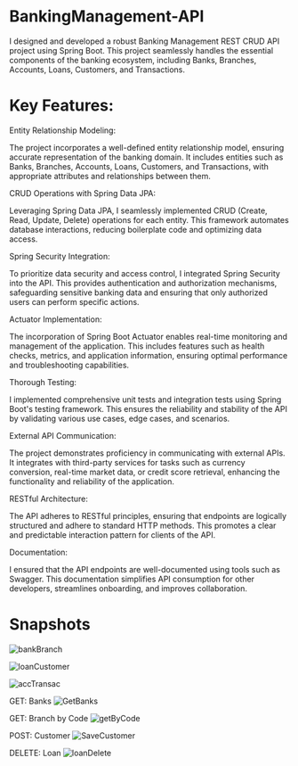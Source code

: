 # BankingManagement-API

 I designed and developed a robust Banking Management REST CRUD API project using Spring Boot. This project seamlessly handles the essential components of the banking ecosystem, including Banks, Branches, Accounts, Loans, Customers, and Transactions.

# Key Features:

Entity Relationship Modeling: 

The project incorporates a well-defined entity relationship model, ensuring accurate representation of the banking domain. It includes entities such as Banks, Branches, Accounts, Loans, Customers, and Transactions, with appropriate attributes and relationships between them.

CRUD Operations with Spring Data JPA: 

Leveraging Spring Data JPA, I seamlessly implemented CRUD (Create, Read, Update, Delete) operations for each entity. This framework automates database interactions, reducing boilerplate code and optimizing data access.

Spring Security Integration: 

To prioritize data security and access control, I integrated Spring Security into the API. This provides authentication and authorization mechanisms, safeguarding sensitive banking data and ensuring that only authorized users can perform specific actions.

Actuator Implementation: 

The incorporation of Spring Boot Actuator enables real-time monitoring and management of the application. This includes features such as health checks, metrics, and application information, ensuring optimal performance and troubleshooting capabilities.

Thorough Testing: 

I implemented comprehensive unit tests and integration tests using Spring Boot's testing framework. This ensures the reliability and stability of the API by validating various use cases, edge cases, and scenarios.

External API Communication: 

The project demonstrates proficiency in communicating with external APIs. It integrates with third-party services for tasks such as currency conversion, real-time market data, or credit score retrieval, enhancing the functionality and reliability of the application.

RESTful Architecture: 

The API adheres to RESTful principles, ensuring that endpoints are logically structured and adhere to standard HTTP methods. This promotes a clear and predictable interaction pattern for clients of the API.

Documentation: 

I ensured that the API endpoints are well-documented using tools such as Swagger. This documentation simplifies API consumption for other developers, streamlines onboarding, and improves collaboration.

# Snapshots

![bankBranch](https://github.com/THEPHD1331/BankingManagement-API/assets/126282296/e2632528-48ce-4f55-ad24-33fa1ac980a7)

![loanCustomer](https://github.com/THEPHD1331/BankingManagement-API/assets/126282296/69f37232-4fa1-4355-b1df-dbd102b57e6d)

![accTransac](https://github.com/THEPHD1331/BankingManagement-API/assets/126282296/a4d68dfe-3563-4abd-b0a1-03b37cf511f9)

GET: Banks
![GetBanks](https://github.com/THEPHD1331/BankingManagement-API/assets/126282296/5f2077f5-6102-4ada-ba93-9b40682566b2)

GET: Branch by Code
![getByCode](https://github.com/THEPHD1331/BankingManagement-API/assets/126282296/370905eb-41a5-49e8-9003-e1fe0e5babd0)

POST: Customer
![SaveCustomer](https://github.com/THEPHD1331/BankingManagement-API/assets/126282296/76462c29-4988-4463-94cb-5603b1eaa0c0)

DELETE: Loan
![loanDelete](https://github.com/THEPHD1331/BankingManagement-API/assets/126282296/dbaabb3c-976a-4e19-a1d0-d9f6d34c1762)



